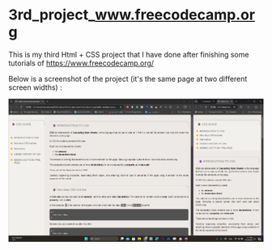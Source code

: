 # 3rd_project_www.freecodecamp.org
 This is my third Html + CSS project that I have done after finishing some tutorials of https://www.freecodecamp.org/

Below is a screenshot of the project (it's the same page at two different screen widths) :

![Screenshot](https://github.com/NimaGosili/3rd_project_www.freecodecamp.org/blob/main/Screenshot1.png)
